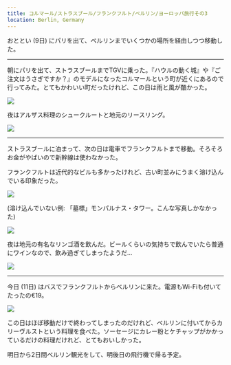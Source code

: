 ```yaml
---
title: コルマール/ストラスブール/フランクフルト/ベルリン/ヨーロッパ旅行その3
location: Berlin, Germany
---
```


おととい (9日) にパリを出て、ベルリンまでいくつかの場所を経由しつつ移動した。

---

朝にパリを出て、ストラスブールまでTGVに乗った。『ハウルの動く城』や『ご注文はうさぎですか？』のモデルになったコルマールという町が近くにあるので行ってみた。とてもかわいい町だったけれど、この日は雨と風が酷かった。

![](https://ceshmina-photos.s3.ap-northeast-1.amazonaws.com/medium/201602/20160212-1.jpg)

夜はアルザス料理のシュークルートと地元のリースリング。

![](https://ceshmina-photos.s3.ap-northeast-1.amazonaws.com/medium/201602/20160212-2.jpg)

---

ストラスブールに泊まって、次の日は電車でフランクフルトまで移動。そろそろお金がやばいので新幹線は使わなかった。

フランクフルトは近代的なビルも多かったけれど、古い町並みにうまく溶け込んでいる印象だった。

![](https://ceshmina-photos.s3.ap-northeast-1.amazonaws.com/medium/201602/20160212-3.jpg)

(溶け込んでいない例: 「墓標」モンパルナス・タワー。こんな写真しかなかった)

![](https://ceshmina-photos.s3.ap-northeast-1.amazonaws.com/medium/201602/20160212-4.jpg)

夜は地元の有名なリンゴ酒を飲んだ。ビールくらいの気持ちで飲んでいたら普通にワインなので、飲み過ぎてしまったようだ...

![](https://ceshmina-photos.s3.ap-northeast-1.amazonaws.com/medium/201602/20160212-5.jpg)

---

今日 (11日) はバスでフランクフルトからベルリンに来た。電源もWi-Fiも付いてたったの€19。

![](https://ceshmina-photos.s3.ap-northeast-1.amazonaws.com/medium/201602/20160212-6.jpg)

この日はほぼ移動だけで終わってしまったのだけれど、ベルリンに付いてからカリーヴルストという料理を食べた。ソーセージにカレー粉とケチャップがかかっているだけの料理だけれど、とてもおいしかった。

明日から2日間ベルリン観光をして、明後日の飛行機で帰る予定。
